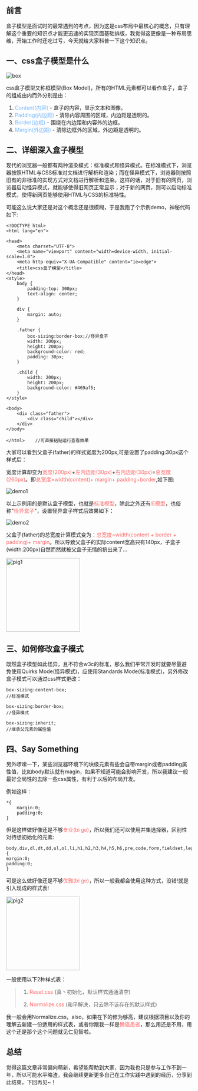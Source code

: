 ## 前言

盒子模型是面试时的最常遇到的考点，因为这是css布局中最核心的概念，只有理解这个重要的知识点才能更迅速的实现页面基础排版，我觉得这更像是一种布局思维，开始工作时还吃过亏，今天就给大家科普一下这个知识点。


## 一、css盒子模型是什么

![box](https://www.runoob.com/images/box-model.gif)

css盒子模型又称框模型(Box Model)，所有的HTML元素都可以看作盒子，盒子的组成由内而外分别是由：
1. <span style="color:#75b7ff;">Content(内容)</span> - 盒子的内容，显示文本和图像。 
2. <span style="color:#75b7ff;">Padding(内边距)</span> - 清除内容周围的区域，内边距是透明的。
3. <span style="color:#75b7ff;">Border(边框)</span> - 围绕在内边距和内容外的边框。
4. <span style="color:#75b7ff;">Margin(外边距)</span> - 清除边框外的区域，外边距是透明的。



## 二、详细深入盒子模型
现代的浏览器一般都有两种渲染模式：标准模式和怪异模式。在标准模式下，浏览器按照HTML与CSS标准对文档进行解析和渲染；而在怪异模式下，浏览器则按照旧有的非标准的实现方式对文档进行解析和渲染。这样的话，对于旧有的网页，浏览器启动怪异模式，就能够使得旧网页正常显示；对于新的网页，则可以启动标准模式，使得新网页能够使用HTML与CSS的标准特性。

可能这么说大家还是对这个概念还是很模糊，于是我跑了个示例demo，神秘代码如下:

    <!DOCTYPE html>
    <html lang="en">
    
    <head>
        <meta charset="UTF-8">
        <meta name="viewport" content="width=device-width, initial-scale=1.0">
        <meta http-equiv="X-UA-Compatible" content="ie=edge">
        <title>css盒子模型</title>
    </head>
    <style>
        body {
            padding-top: 300px;
            text-align: center;
        }
    
        div {
            margin: auto;
        }
    
        .father {
            box-sizing:border-box;//怪异盒子
            width: 200px;
            height: 200px;
            background-color: red;
            padding: 30px;
        }
    
        .child {
            width: 200px;
            height: 200px;
            background-color: #469af5;
        }
    </style>
    
    <body>
        <div class="father">
            <div class="child"></div>
        </div>
    </body>
    
    </html>    //可直接粘贴运行查看效果

大家可以看到父盒子(father)的样式宽度为200px,可是设置了padding:30px这个样式后：

宽度计算却变为<span style="color:#FF6666;">宽度(200px)</span>+<span style="color:#FF6666;">左内边距(30px)</span>+<span style="color:#FF6666;">右内边距(30px)</span>=<span style="color:#FF6666;">总宽度(260px)</span>。即<span style="color:#FF6666;">总宽度=width(content)+ margin+ padding+border</span>,如下图:

![demo1](https://image.jamescathy.top/boxModel-1.png)

以上示例用的是默认盒子模型，也就是<span style="color:#FF6666;">标准模型</span>，除此之外还有<span style="color:#FF6666;">IE模型</span>，也俗称"<span style="color:#FF6666;">怪异盒子</span>"，设置怪异盒子样式后效果如下：

![demo2](https://image.jamescathy.top/boxModel-2.png)

父盒子(father)的总宽度计算模式变为：<span style="color:#FF6666;">总宽度=width(content + border + padding)+ margin</span>。所以导致父盒子的实际content宽高只有140px，子盒子(width:200px)自然而然就被父盒子无情的挤出来了...

<img src="https://timgsa.baidu.com/timg?image&quality=80&size=b9999_10000&sec=1525862111333&di=f79ee5b566b2e2049bc645ca7e6bf394&imgtype=0&src=http%3A%2F%2Fimg2.jiemian.com%2F101%2Foriginal%2F20170930%2F150676527189819600_a580xH.jpg" width = "200" height = "200" alt="pig1"/>

## 三、如何修改盒子模式
既然盒子模型如此怪异，且不符合w3c的标准，那么我们平常开发时就要尽量避免使用Quirks Mode(怪异模式)，应使用Standards Mode(标准模式)，另外修改盒子模式可以通过css样式更改：
    
    box-sizing:content-box;
    //标准模式
    
    box-sizing:border-box;
    //怪异模式
    
    box-sizing:inherit;
    //继承父元素的属性值

## 四、Say Something
    
另外啰嗦一下，某些浏览器环境下的块级元素有些会自带margin或者padding属性值，比如body默认就有magin，如果不知道可能会影响开发，所以我建议一般最好全局性的去除一些css属性，有利于以后的布局开发。

例如这样：
    
    *{
        margin:0;
        padding:0;
    }

但是这样做好像还是不够<span style="color:#FF6666;">专业(bi ge)</span>，所以我们还可以使用并集选择器，区别性对待想初始化的元素:

    body,div,dl,dt,dd,ul,ol,li,h1,h2,h3,h4,h5,h6,pre,code,form,fieldset,legend,input,textarea,p,blockquote,th,td
    {
    margin:0;
    padding:0;
    }

可是这么做好像还是不够<span style="color:#FF6666;">优雅(bi ge)</span>，所以一般我都会使用这种方式，没错!就是引入现成的样式表!

<img src="https://timgsa.baidu.com/timg?image&quality=80&size=b9999_10000&sec=1525866394121&di=84e47964b5d33e5fbcba58ef8154e667&imgtype=0&src=http%3A%2F%2Fdingyue.nosdn.127.net%2FWJKHCh8w0eFJPxyB7sORKhXu%3DOY29z8l3iCcplHyGiz171524986385260.jpg" width = "200" height = "200" alt="pig2"/>

一般使用以下2种样式表：

> 1. <span style="color:#FF6666;">Reset.css</span> (真丶初始化，默认样式通通清空)
>
> 2. <span style="color:#FF6666;">Normalize.css </span>(和平解决，只去除不该存在的默认样式)

我一般会用Normalize.css，also，如果在下的修为够高，建议根据项目以及你的理解去新建一份适用的样式表，或者你跟我一样是<span style="color:#FF6666;">懒癌患者</span>，那么用还是不用，用这个还是那个这个问题就见仁见智啦。

## 总结
觉得这篇文章非常偏向萌新，希望能帮助到大家，因为我也只是参与工作不到一年，所以可能水平略渣，我会继续更新更多自己在工作实践中遇到的经历，分享到此结束，下回再见~！


<div style="margin-top:50px;">
